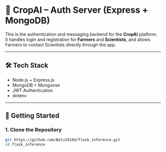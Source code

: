 # 🔐 CropAI – Auth Server (Express + MongoDB)

This is the authentication and messaging backend for the **CropAI** platform. It handles login and registration for **Farmers** and **Scientists**, and allows Farmers to contact Scientists directly through the app.

---

## 🛠️ Tech Stack

- Node.js + Express.js
- MongoDB + Mongoose
- JWT Authentication
- dotenv

---

## 🚀 Getting Started

### 1. Clone the Repository

```bash
git https://github.com/Balu19104/flask_inference.git
cd flask_inference
